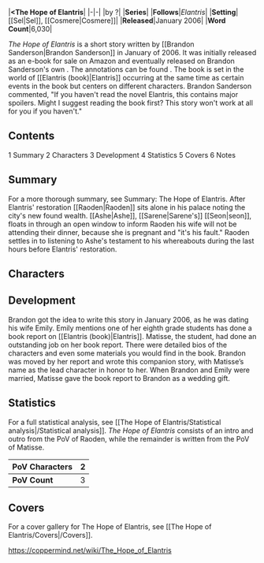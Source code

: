 |**<The Hope of Elantris**|
|-|-|
|by ?|
|**Series**|
|**Follows**|*Elantris*|
|**Setting**|[[Sel\|Sel]], [[Cosmere\|Cosmere]]|
|**Released**|January 2006|
|**Word Count**|6,030|

*The Hope of Elantris* is a short story written by [[Brandon Sanderson\|Brandon Sanderson]] in January of 2006. It was initially released as an e-book for sale on Amazon and eventually released on Brandon Sanderson's own . The annotations can be found .
The book is set in the world of [[Elantris (book)\|Elantris]] occurring at the same time as certain events in the book but centers on different characters. Brandon Sanderson commented, "If you haven't read the novel Elantris, this contains major spoilers. Might I suggest reading the book first? This story won't work at all for you if you haven't."

## Contents

1 Summary
2 Characters
3 Development
4 Statistics
5 Covers
6 Notes


## Summary
For a more thorough summary, see Summary: The Hope of Elantris.
After Elantris' restoration [[Raoden\|Raoden]] sits alone in his palace noting the city's new found wealth. [[Ashe\|Ashe]], [[Sarene\|Sarene's]] [[Seon\|seon]], floats in through an open window to inform Raoden his wife will not be attending their dinner, because she is pregnant and "it's his fault." Raoden settles in to listening to Ashe's testament to his whereabouts during the last hours before Elantris' restoration.


## Characters

## Development
Brandon got the idea to write this story in January 2006, as he was dating his wife Emily. Emily mentions one of her eighth grade students has done a book report on [[Elantris (book)\|Elantris]]. Matisse, the student, had done an outstanding job on her book report. There were detailed bios of the characters and even some materials you would find in the book. Brandon was moved by her report and wrote this companion story, with Matisse’s name as the lead character in honor to her. When Brandon and Emily were married, Matisse gave the book report to Brandon as a wedding gift.

## Statistics
For a full statistical analysis, see [[The Hope of Elantris/Statistical analysis\|/Statistical analysis]].
*The Hope of Elantris* consists of an intro and outro from the PoV of Raoden, while the remainder is written from the PoV of Matisse.

|**PoV Characters**|2|
|-|-|
|**PoV Count**|3|

## Covers
For a cover gallery for The Hope of Elantris, see [[The Hope of Elantris/Covers\|/Covers]].


https://coppermind.net/wiki/The_Hope_of_Elantris